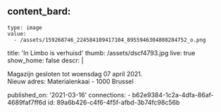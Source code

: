 content_bard:
  -
    type: image
    value:
      - /assets/159268746_224584109417104_8955946304808284752_o.png
title: 'In Limbo is verhuisd'
thumb: /assets/dscf4793.jpg
live: true
show_home: false
descr: |
  <p>Magazijn gesloten tot woensdag 07 april 2021.<br>Nieuw adres: Materialenkaai - 1000 Brussel
  </p>
published_on: '2021-03-16'
connections:
  - b62e9384-1c2a-4dfa-86af-4689faf7ff6d
id: 89a6b426-c4f6-4f5f-afbd-3b74fc98c56b
